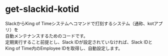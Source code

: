 # get-slackid-kotid

SlackからKing of Timeシステムへコマンドで打刻するシステム（通称、kotアプリ）を  
自動メンテナンスするためのコードです。  
定期実行すること前提とし、Slack IDが設定されていなければ、Slack IDと  
King of Time内のEmployee IDを取得し、自動設定します。  